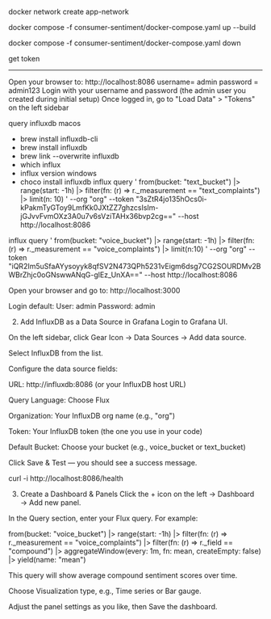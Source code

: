 

docker network create app-network

docker compose -f consumer-sentiment/docker-compose.yaml up --build

docker compose -f consumer-sentiment/docker-compose.yaml down


get token
************
Open your browser to: http://localhost:8086
username= admin
password = admin123
Login with your username and password (the admin user you created during initial setup)
Once logged in, go to "Load Data" > "Tokens" on the left sidebar


query influxdb
macos
- brew install influxdb-cli
- brew install influxdb
- brew link --overwrite influxdb
- which influx
- influx version
windows
- choco install influxdb
influx query '
from(bucket: "text_bucket")
|> range(start: -1h)
|> filter(fn: (r) => r._measurement == "text_complaints")
|> limit(n: 10)
' --org "org" --token "3sZtR4jo135hOcs0i-kPakmTyGToy9LmfKk0JXtZZ7ghzcsIsIm-jGJvvFvmOXz3A0u7v6sVziTAHx36bvp2cg==" --host http://localhost:8086


influx query '
from(bucket: "voice_bucket")
|> range(start: -1h)
|> filter(fn: (r) => r._measurement == "voice_complaints")
|> limit(n:10)
' --org "org" --token "iQR2Im5uSfaAYysoyyk8qfSV2N473QPh5231vEigm6dsg7CG2SOURDMv2BWBrZhjc0oGNswwANqG-glEz_UnXA==" --host http://localhost:8086


Open your browser and go to:
http://localhost:3000

Login default:
User: admin
Password: admin


2. Add InfluxDB as a Data Source in Grafana
   Login to Grafana UI.

On the left sidebar, click Gear Icon → Data Sources → Add data source.

Select InfluxDB from the list.

Configure the data source fields:

URL:
http://influxdb:8086 (or your InfluxDB host URL)

Query Language:
Choose Flux

Organization:
Your InfluxDB org name (e.g., "org")

Token:
Your InfluxDB token (the one you use in your code)

Default Bucket:
Choose your bucket (e.g., voice_bucket or text_bucket)

Click Save & Test — you should see a success message.


curl -i http://localhost:8086/health


3. Create a Dashboard & Panels
   Click the + icon on the left → Dashboard → Add new panel.

In the Query section, enter your Flux query. For example:

from(bucket: "voice_bucket")
|> range(start: -1h)
|> filter(fn: (r) => r._measurement == "voice_complaints")
|> filter(fn: (r) => r._field == "compound")
|> aggregateWindow(every: 1m, fn: mean, createEmpty: false)
|> yield(name: "mean")

This query will show average compound sentiment scores over time.

Choose Visualization type, e.g., Time series or Bar gauge.

Adjust the panel settings as you like, then Save the dashboard.